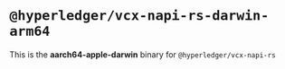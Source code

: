 # `@hyperledger/vcx-napi-rs-darwin-arm64`

This is the **aarch64-apple-darwin** binary for `@hyperledger/vcx-napi-rs`

